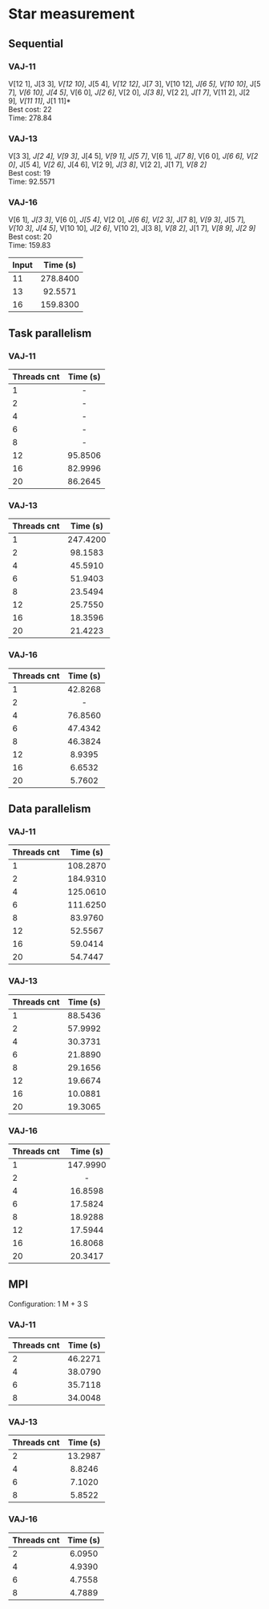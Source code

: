 # Star measurement

## Sequential

### VAJ-11

V[12 1], J[3 3]*, V[12 10]*, J[5 4]*, V[12 12]*, J[7 3], V[10 12]*, J[6 5], V[10 10]*, J[5 7]*, V[6 10], J[4 5]*, V[6 0]*, J[2 6]*, V[2 0]*, J[3 8]*, V[2 2]*, J[1 7]*, V[11 2], J[2 9]*, V[11 11]*, J[1 11]*  
Best cost: 22  
Time: 278.84

### VAJ-13

V[3 3]*, J[2 4], V[9 3]*, J[4 5]*, V[9 1], J[5 7]*, V[6 1]*, J[7 8]*, V[6 0]*, J[6 6], V[2 0]*, J[5 4]*, V[2 6]*, J[4 6], V[2 9]*, J[3 8]*, V[2 2], J[1 7]*, V[8 2]*  
Best cost: 19  
Time: 92.5571

### VAJ-16

V[6 1]*, J[3 3]*, V[6 0]*, J[5 4]*, V[2 0]*, J[6 6], V[2 3]*, J[7 8]*, V[9 3]*, J[5 7]*, V[10 3], J[4 5]*, V[10 10]*, J[2 6]*, V[10 2], J[3 8]*, V[8 2]*, J[1 7]*, V[8 9], J[2 9]*  
Best cost: 20  
Time: 159.83

| Input         | Time (s)      |
| ------------- |:-------------:|
|     11        | 278.8400      |
|     13        | 92.5571       |
|     16        | 159.8300      |

## Task parallelism

### VAJ-11

| Threads cnt   | Time (s)      |
| ------------- |:-------------:|
|     1         | -             |
|     2         | -             |
|     4         | -             |
|     6         | -             |
|     8         | -             |
|     12        | 95.8506       |
|     16        | 82.9996       |
|     20        | 86.2645       |


### VAJ-13

| Threads cnt   | Time (s)      |
| ------------- |:-------------:|
|     1         | 247.4200      |
|     2         | 98.1583       |
|     4         | 45.5910       |
|     6         | 51.9403       |
|     8         | 23.5494       |
|     12        | 25.7550       |
|     16        | 18.3596       |
|     20        | 21.4223       |

### VAJ-16

| Threads cnt   | Time (s)      |
| ------------- |:-------------:|
|     1         | 42.8268       |
|     2         | -             |
|     4         | 76.8560       |
|     6         | 47.4342       |
|     8         | 46.3824       |
|     12        | 8.9395        |
|     16        | 6.6532        |
|     20        | 5.7602        |

## Data parallelism

### VAJ-11

| Threads cnt   | Time (s)      |
| ------------- |:-------------:|
|     1         | 108.2870      |
|     2         | 184.9310      |
|     4         | 125.0610      |
|     6         | 111.6250      |
|     8         | 83.9760       |
|     12        | 52.5567       |
|     16        | 59.0414       |
|     20        | 54.7447       |

### VAJ-13

| Threads cnt   | Time (s)      |
| ------------- |:-------------:|
|     1         | 88.5436       |
|     2         | 57.9992       |
|     4         | 30.3731       |
|     6         | 21.8890       |
|     8         | 29.1656       |
|     12        | 19.6674       |
|     16        | 10.0881       |
|     20        | 19.3065       |

### VAJ-16

| Threads cnt   | Time (s)      |
| ------------- |:-------------:|
|     1         | 147.9990      |
|     2         | -             |
|     4         | 16.8598       |
|     6         | 17.5824       |
|     8         | 18.9288       |
|     12        | 17.5944       |
|     16        | 16.8068       |
|     20        | 20.3417       |

## MPI

Configuration: 1 M + 3 S

### VAJ-11

| Threads cnt   | Time (s)      |
| ------------- |:-------------:|
|     2         | 46.2271       |
|     4         | 38.0790       |
|     6         | 35.7118       |
|     8         | 34.0048       |

### VAJ-13

| Threads cnt   | Time (s)      |
| ------------- |:-------------:|
|     2         | 13.2987       |
|     4         | 8.8246        |
|     6         | 7.1020        |
|     8         | 5.8522        |

### VAJ-16

| Threads cnt   | Time (s)      |
| ------------- |:-------------:|
|     2         | 6.0950        | 
|     4         | 4.9390        | 
|     6         | 4.7558        | 
|     8         | 4.7889        | 
